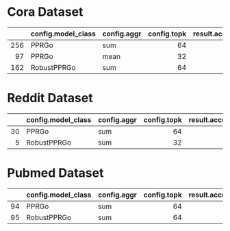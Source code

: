 # Cora Dataset

|     | config.model_class   | config.aggr   |   config.topk |   result.accuracy_train |   result.accuracy_val |   result.accuracy_test |   result.f1_val |   result.f1_val |   result.f1_test |   result.time_training |   result.time_propagation |   result.gpu_memory |   result.memory |
|----:|:---------------------|:--------------|--------------:|------------------------:|----------------------:|-----------------------:|----------------:|----------------:|-----------------:|-----------------------:|--------------------------:|--------------------:|----------------:|
| 256 | PPRGo                | sum           |            64 |                     100 |               84.2143 |                83.2283 |        0.82484  |        0.82484  |         0.817294 |                4.96575 |                0.00269389 |            32934400 |      2130378752 |
|  97 | PPRGo                | mean          |            32 |                     100 |               82.3571 |                80.5512 |        0.797865 |        0.797865 |         0.78493  |                5.2073  |                0.00273752 |            10279936 |      2121785344 |
| 162 | RobustPPRGo          | sum           |            64 |                     100 |               81      |                80      |        0.782417 |        0.782417 |         0.774175 |                7.05442 |                0.00264239 |            33509888 |      2360094720 |


# Reddit Dataset

|    | config.model_class   | config.aggr   |   config.topk |   result.accuracy_train |   result.accuracy_val |   result.accuracy_test |   result.f1_val |   result.f1_val |   result.f1_test |   result.time_training |   result.time_propagation |   result.gpu_memory |   result.memory |
|---:|:---------------------|:--------------|--------------:|------------------------:|----------------------:|-----------------------:|----------------:|----------------:|-----------------:|-----------------------:|--------------------------:|--------------------:|----------------:|
| 30 | PPRGo                | sum           |            64 |                 57.6829 |               29.8537 |                29.6376 |        0.151542 |        0.151542 |         0.148023 |                3.92014 |                   13.5234 |            48932864 |      6096363520 |
|  5 | RobustPPRGo          | sum           |            32 |                 58.0488 |               28.4268 |                28.4481 |        0.153416 |        0.153416 |         0.151824 |                8.62254 |                   12.2637 |            48932864 |      6325047296 |

# Pubmed Dataset

|    | config.model_class   | config.aggr   |   config.topk |   result.accuracy_train |   result.accuracy_val |   result.accuracy_test |   result.f1_train |   result.f1_val |   result.f1_test |   result.time_training |   result.time_propagation |   result.gpu_memory |   result.memory |
|---:|:---------------------|:--------------|--------------:|------------------------:|----------------------:|-----------------------:|------------------:|----------------:|-----------------:|-----------------------:|--------------------------:|--------------------:|----------------:|
| 94 | PPRGo                | sum           |            64 |                     100 |               75.8333 |                73.8364 |                 1 |        0.760354 |         0.736481 |                5.3414  |                0.00423837 |            30663168 |      2147213312 |
| 95 | RobustPPRGo          | sum           |            64 |                     100 |               74.3333 |                73.0178 |                 1 |        0.743379 |         0.729149 |                6.48886 |                0.00442147 |            30663168 |      2399363072 |